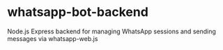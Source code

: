 # whatsapp-bot-backend
Node.js Express backend for managing WhatsApp sessions and sending messages via whatsapp-web.js

